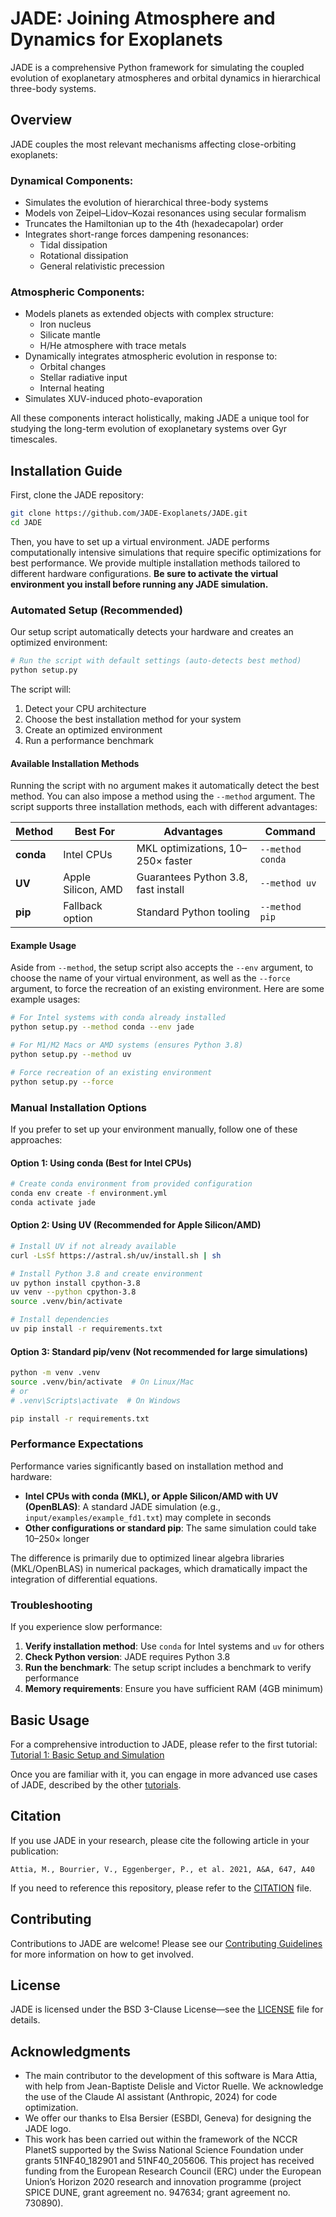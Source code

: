 # JADE: Joining Atmosphere and Dynamics for Exoplanets

JADE is a comprehensive Python framework for simulating the coupled evolution of exoplanetary atmospheres and orbital dynamics in hierarchical three-body systems.

## Overview

JADE couples the most relevant mechanisms affecting close-orbiting exoplanets:

### Dynamical Components:
- Simulates the evolution of hierarchical three-body systems
- Models von Zeipel–Lidov–Kozai resonances using secular formalism
- Truncates the Hamiltonian up to the 4th (hexadecapolar) order
- Integrates short-range forces dampening resonances:
  - Tidal dissipation
  - Rotational dissipation
  - General relativistic precession

### Atmospheric Components:
- Models planets as extended objects with complex structure:
  - Iron nucleus
  - Silicate mantle
  - H/He atmosphere with trace metals
- Dynamically integrates atmospheric evolution in response to:
  - Orbital changes
  - Stellar radiative input
  - Internal heating
- Simulates XUV-induced photo-evaporation

All these components interact holistically, making JADE a unique tool for studying the long-term evolution of exoplanetary systems over Gyr timescales.

## Installation Guide

First, clone the JADE repository:
   ```bash
   git clone https://github.com/JADE-Exoplanets/JADE.git
   cd JADE
   ```

Then, you have to set up a virtual environment. JADE performs computationally intensive simulations that require specific optimizations for best performance. We provide multiple installation methods tailored to different hardware configurations. **Be sure to activate the virtual environment you install before running any JADE simulation.**

### Automated Setup (Recommended)

Our setup script automatically detects your hardware and creates an optimized environment:

   ```bash
   # Run the script with default settings (auto-detects best method)
   python setup.py
   ```

The script will:
1. Detect your CPU architecture
2. Choose the best installation method for your system
3. Create an optimized environment
4. Run a performance benchmark

#### Available Installation Methods

Running the script with no argument makes it automatically detect the best method. You can also impose a method using the `--method` argument. The script supports three installation methods, each with different advantages:

| Method | Best For | Advantages | Command |
|--------|----------|------------|---------|
| **conda** | Intel CPUs | MKL optimizations, 10–250× faster | `--method conda` |
| **UV** | Apple Silicon, AMD | Guarantees Python 3.8, fast install | `--method uv` |
| **pip** | Fallback option | Standard Python tooling | `--method pip` |

#### Example Usage

Aside from `--method`, the setup script also accepts the `--env` argument, to choose the name of your virtual environment, as well as the `--force` argument, to force the recreation of an existing environment. Here are some example usages:

   ```bash
   # For Intel systems with conda already installed
   python setup.py --method conda --env jade
   
   # For M1/M2 Macs or AMD systems (ensures Python 3.8)
   python setup.py --method uv
   
   # Force recreation of an existing environment
   python setup.py --force
   ```

### Manual Installation Options

If you prefer to set up your environment manually, follow one of these approaches:

#### Option 1: Using conda (Best for Intel CPUs)

   ```bash
   # Create conda environment from provided configuration
   conda env create -f environment.yml
   conda activate jade
   ```

#### Option 2: Using UV (Recommended for Apple Silicon/AMD)

   ```bash
   # Install UV if not already available
   curl -LsSf https://astral.sh/uv/install.sh | sh
   
   # Install Python 3.8 and create environment
   uv python install cpython-3.8
   uv venv --python cpython-3.8
   source .venv/bin/activate
   
   # Install dependencies
   uv pip install -r requirements.txt
   ```

#### Option 3: Standard pip/venv (Not recommended for large simulations)

   ```bash
   python -m venv .venv
   source .venv/bin/activate  # On Linux/Mac
   # or
   # .venv\Scripts\activate  # On Windows
   
   pip install -r requirements.txt
   ```

### Performance Expectations

Performance varies significantly based on installation method and hardware:

- **Intel CPUs with conda (MKL), or Apple Silicon/AMD with UV (OpenBLAS)**: A standard JADE simulation (e.g., `input/examples/example_fd1.txt`) may complete in seconds
- **Other configurations or standard pip**: The same simulation could take 10–250× longer

The difference is primarily due to optimized linear algebra libraries (MKL/OpenBLAS) in numerical packages, which dramatically impact the integration of differential equations.

### Troubleshooting

If you experience slow performance:

1. **Verify installation method**: Use `conda` for Intel systems and `uv` for others
2. **Check Python version**: JADE requires Python 3.8
3. **Run the benchmark**: The setup script includes a benchmark to verify performance
4. **Memory requirements**: Ensure you have sufficient RAM (4GB minimum)

## Basic Usage

For a comprehensive introduction to JADE, please refer to the first tutorial:
[Tutorial 1: Basic Setup and Simulation](tutorials/tutorial1_fd1_fa3_fc_fa1.ipynb)

Once you are familiar with it, you can engage in more advanced use cases of JADE, described by the other [tutorials](tutorials/).

## Citation

If you use JADE in your research, please cite the following article in your publication:
```
Attia, M., Bourrier, V., Eggenberger, P., et al. 2021, A&A, 647, A40
```

If you need to reference this repository, please refer to the [CITATION](CITATION.cff) file.

## Contributing

Contributions to JADE are welcome! Please see our [Contributing Guidelines](CONTRIBUTING.md) for more information on how to get involved.

## License

JADE is licensed under the BSD 3-Clause License—see the [LICENSE](LICENSE) file for details.

## Acknowledgments

- The main contributor to the development of this software is Mara Attia, with help from Jean-Baptiste Delisle and Victor Ruelle. We acknowledge the use of the Claude AI assistant (Anthropic, 2024) for code optimization.
- We offer our thanks to Elsa Bersier (ESBDI, Geneva) for designing the JADE logo.
- This work has been carried out within the framework of the NCCR PlanetS supported by the Swiss National Science Foundation under grants 51NF40_182901 and 51NF40_205606. This project has received funding from the European Research Council (ERC) under the European Union’s Horizon 2020 research and innovation programme (project SPICE DUNE, grant agreement no. 947634; grant agreement no. 730890).
